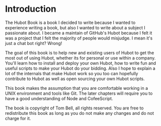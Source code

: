 # Introduction

The Hubot Book is a book I decided to write because I wanted to experience
writing a book, but also I wanted to write about a subject I passionate about. I
became a maintain of GitHub's Hubot because I felt it was a project that I felt
the majority of people would misjudge. I mean it's just a chat bot right? Wrong!

The goal of this book is to help new and existing users of Hubot to get the most
out of using Hubot, whether its for personal or use within a company. You'll
learn how to install and deploy your own Hubot, how to write fun and useful
scripts to make your Hubot do your bidding. Also I hope to explain a lot of the
internals that make Hubot work so you too can hopefully contribute to Hubot as
well as open sourcing your own Hubot scripts.

This book makes the assumption that you are comfortable working in a UNIX
environment and tools like Git. The later chapters will require you to have a
good understanding of Node and CofeeScript.

The book is copyright of Tom Bell, all rights reserved. You are free to
redistribute this book as long as you do not make any changes and do not charge
for it.
